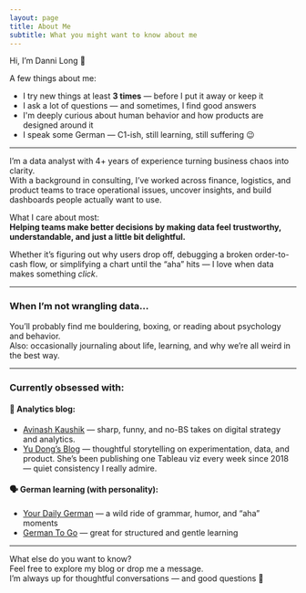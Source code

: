 ```yaml
---
layout: page  
title: About Me  
subtitle: What you might want to know about me  
---
```


Hi, I’m Danni Long 👋

A few things about me:

- I try new things at least **3 times** — before I put it away or keep it
- I ask a lot of questions — and sometimes, I find good answers  
- I'm deeply curious about human behavior and how products are designed around it  
- I speak some German — C1-ish, still learning, still suffering 😉  

---

I’m a data analyst with 4+ years of experience turning business chaos into clarity.  
With a background in consulting, I’ve worked across finance, logistics, and product teams to trace operational issues, uncover insights, and build dashboards people actually want to use.

What I care about most:  
**Helping teams make better decisions by making data feel trustworthy, understandable, and just a little bit delightful.**

Whether it’s figuring out why users drop off, debugging a broken order-to-cash flow, or simplifying a chart until the “aha” hits — I love when data makes something *click*.

---

### When I’m not wrangling data...
You’ll probably find me bouldering, boxing, or reading about psychology and behavior.  
Also: occasionally journaling about life, learning, and why we’re all weird in the best way.

---

### Currently obsessed with:

#### 🧠 Analytics blog:  
- [Avinash Kaushik](https://www.kaushik.net/avinash/) — sharp, funny, and no-BS takes on digital strategy and analytics.
- [Yu Dong’s Blog](https://yudong-94.github.io/personal-website/) — thoughtful storytelling on experimentation, data, and product. She’s been publishing one Tableau viz every week since 2018 — quiet consistency I really admire.

#### 🗣️ German learning (with personality):  
- [Your Daily German](https://yourdailygerman.com/) — a wild ride of grammar, humor, and “aha” moments  
- [German To Go](https://germantogo.com/) — great for structured and gentle learning

---

What else do you want to know?  
Feel free to explore my blog or drop me a message.  
I’m always up for thoughtful conversations — and good questions 🌿
